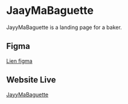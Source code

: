 # JaayMaBaguette
JayyMaBaguette is a landing page for a baker.
## Figma
[Lien figma](https://www.figma.com/community/file/1181268102909668234/baker)
## Website Live
[JayyMaBaguette](https://modouaicha023.github.io/jaaymabaguette/)
